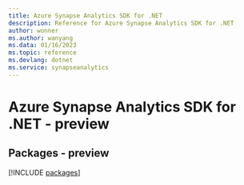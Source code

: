 ```yaml
---
title: Azure Synapse Analytics SDK for .NET
description: Reference for Azure Synapse Analytics SDK for .NET
author: wonner
ms.author: wanyang
ms.data: 01/16/2023
ms.topic: reference
ms.devlang: dotnet
ms.service: synapseanalytics
---
```

# Azure Synapse Analytics SDK for .NET - preview
## Packages - preview
[!INCLUDE [packages](synapse-analytics-index.md)]